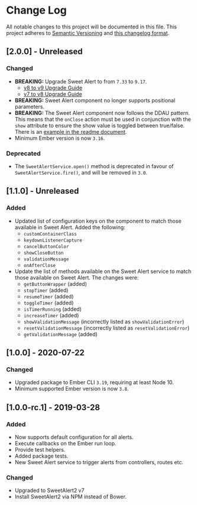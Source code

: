 # Change Log

All notable changes to this project will be documented in this file. This
project adheres to [Semantic Versioning](http://semver.org/) and
[this changelog format](http://keepachangelog.com/).

## [2.0.0] - Unreleased

### Changed
- **BREAKING:** Upgrade Sweet Alert to from `7.33` to `9.17`.
  - [v8 to v9 Upgrade Guide](https://github.com/sweetalert2/sweetalert2/releases/tag/v9.0.0)
  - [v7 to v8 Upgrade Guide](https://github.com/sweetalert2/sweetalert2/releases/tag/v8.0.0)
- **BREAKING:** Sweet Alert component no longer supports positional parameters.
- **BREAKING:** The Sweet Alert component now follows the DDAU pattern. This means
that the `onClose` action must be used in conjunction with the `show` attribute
to ensure the show value is toggled between true/false. There is an
[example in the readme document](./README.md#Opening).
- Minimum Ember version is now `3.16`.

### Deprecated
- The `SweetAlertService.open()` method is deprecated in favour of
`SweetAlertService.fire()`, and will be removed in `3.0`.

## [1.1.0] - Unreleased

### Added
- Updated list of configuration keys on the component to match those available
in Sweet Alert. Added the following:
  - `customContainerClass`
  - `keydownListenerCapture`
  - `cancelButtonColor`
  - `showCloseButton`
  - `validationMessage`
  - `onAfterClose`
- Update the list of methods available on the Sweet Alert service to match
those available on Sweet Alert. The changes were:
  - `getButtonWrapper` (added)
  - `stopTimer` (added)
  - `resumeTimer` (added)
  - `toggleTimer` (added)
  - `isTimerRunning` (added)
  - `increaseTimer` (added)
  - `showValidationMessage` (incorrectly listed as `showValidationError`)
  - `resetValidationMessage` (incorrectly listed as `resetValidationError`)
  - `getValidationMessage` (added)

## [1.0.0] - 2020-07-22

### Changed
- Upgraded package to Ember CLI `3.19`, requiring at least Node 10.
- Minimum supported Ember version is now `3.8`.

## [1.0.0-rc.1] - 2019-03-28

### Added
- Now supports default configuration for all alerts.
- Execute callbacks on the Ember run loop.
- Provide test helpers.
- Added package tests.
- New Sweet Alert service to trigger alerts from controllers, routes etc.

### Changed
- Upgraded to SweetAlert2 v7
- Install SweetAlert2 via NPM instead of Bower.
